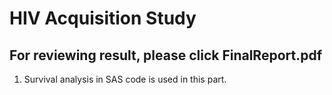 # HIV Acquisition Study
## For reviewing result, please click FinalReport.pdf
1. Survival analysis in SAS code is used in this part.


